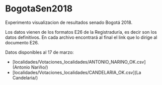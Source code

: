 # BogotaSen2018
Experimento visualizacion de resultados senado Bogotá 2018.

Los datos vienen de los formatos E26 de la Registraduría, es decir son los datos definitivos.
En cada archivo encontrará al final el link que lo dirige al documento E26.

Datos disponibles al 17 de marzo:

* [localidades/Votaciones_localidades/ANTONIO_NARINO_OK.csv](Antonio Nariño/)
* [localidades/Votaciones_localidades/CANDELARIA_OK.csv](La Candelaria/)
